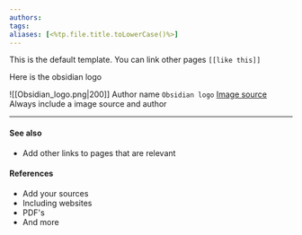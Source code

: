 ```yaml
---
authors: 
tags: 
aliases: [<%tp.file.title.toLowerCase()%>]
---
```

This is the default template. You can link other pages `[[like this]]`

Here is the obsidian logo

![[Obsidian_logo.png|200]]
Author name `Obsidian logo` [Image source](https://en.m.wikipedia.org/wiki/File:2023_Obsidian_logo.svg)
Always include a image source and author

___
#### See also
- Add other links to pages that are relevant
#### References
- Add your sources
- Including websites
- PDF's
- And more
